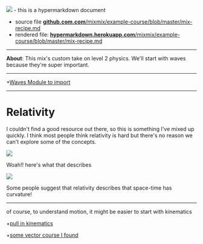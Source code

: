  [![](https://github.com/mixmix/hypermarkdown/raw/master/hypermarkdown_badge.png)](http://hypermarkdown.herokuapp.com) - this is a hypermarkdown document

- source file [**github.com.com**/mixmix/example-course/blob/master/mix-recipe.md](https://github.com/mixmix/example-course/blob/master/mix-recipe.md)
- rendered file: [**hypermarkdown.herokuapp.com**/mixmix/example-course/blob/master/mix-recipe.md](https://hypermarkdown.herokuapp.com/mixmix/example-course/blob/master/mix-recipe.md)  

---

**About**: This mix's custom take on level 2 physics. We'll start with waves because they're super important.

---

+[Waves Module to import](https://github.com/mixmix/example-course/blob/master/Waves.md)

---

Relativity
==========

I couldn't find a good resource out there, so this is something I've mixed up quickly. I think most people think relativity is hard but there's no reason we can't explore some of the concepts.

![](http://www.infinite-energy.com/images/cantrelleq2.jpg)

Woah!!  here's what that describes

![](http://i.space.com/images/i/000/021/853/i02/gravity-probe-b.jpg?1348009189)

Some people suggest that relativity describes that space-time has curvature!

---

of course, to understand motion, it might be easier to start with kinematics

+[pull in kinematics](https://github.com/mixmix/example-course/blob/master/kinematics.md)


+[some vector course I found](https://github.com/mixmix/example-course/blob/master/vectors.md)
